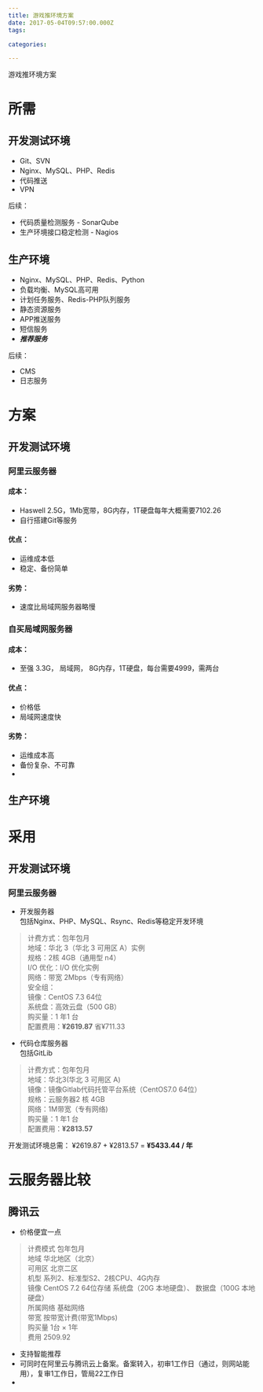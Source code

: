 ```yaml
---
title: 游戏推环境方案
date: 2017-05-04T09:57:00.000Z
tags:

categories:

---
```


游戏推环境方案


<!-- MORE -->

# 所需
## 开发测试环境
- Git、SVN
- Nginx、MySQL、PHP、Redis
- 代码推送
- VPN

后续：
- 代码质量检测服务 - SonarQube
- 生产环境接口稳定检测 - Nagios


## 生产环境
- Nginx、MySQL、PHP、Redis、Python
- 负载均衡、MySQL高可用
- 计划任务服务、Redis-PHP队列服务
- 静态资源服务
- APP推送服务
- 短信服务
- ***推荐服务***

后续：
- CMS
- 日志服务

# 方案
## 开发测试环境
### 阿里云服务器
#### 成本：
- Haswell 2.5G，1Mb宽带，8G内存，1T硬盘每年大概需要7102.26
- 自行搭建Git等服务

#### 优点：
- 运维成本低
- 稳定、备份简单

#### 劣势：
- 速度比局域网服务器略慢

### 自买局域网服务器
#### 成本：
- 至强 3.3G， 局域网， 8G内存，1T硬盘，每台需要4999，需两台

#### 优点：
- 价格低
- 局域网速度快

#### 劣势：
- 运维成本高
- 备份复杂、不可靠
-




## 生产环境




# 采用
## 开发测试环境  
### 阿里云服务器

- 开发服务器  
包括Nginx、PHP、MySQL、Rsync、Redis等稳定开发环境
>计费方式：包年包月  
地域：华北 3（华北 3 可用区 A）实例  
规格：2核 4GB（通用型 n4）  
I/O 优化：I/O 优化实例  
网络：带宽 2Mbps（专有网络）  
安全组：  
镜像：CentOS 7.3 64位  
系统盘：高效云盘（500 GB）  
购买量：1 年1 台  
配置费用：**¥2619.87**   省¥711.33  

- 代码仓库服务器  
包括GitLib
>计费方式：包年包月  
地域：华北3(华北 3 可用区 A)    
镜像：镜像Gitlab代码托管平台系统（CentOS7.0 64位）    
规格：云服务器2 核 4GB  
网络：1M带宽（专有网络)    
购买量：1 年1 台    
配置费用：**¥2813.57**     

开发测试环境总需： ¥2619.87 + ¥2813.57 = **¥5433.44 / 年**


# 云服务器比较
## 腾讯云
- 价格便宜一点
> 计费模式	包年包月  
地域	华北地区（北京）  
可用区	北京二区  
机型	系列2、标准型S2、2核CPU、4G内存  
镜像	CentOS 7.2 64位存储	系统盘（20G 本地硬盘）、 数据盘（100G 本地硬盘）  
所属网络	基础网络  
带宽	按带宽计费(带宽1Mbps)  
购买量	1台 × 1年  
费用 2509.92
- 支持智能推荐
- 可同时在阿里云与腾讯云上备案。备案转入，初审1工作日（通过，则网站能用），复审1工作日，管局22工作日
- 
